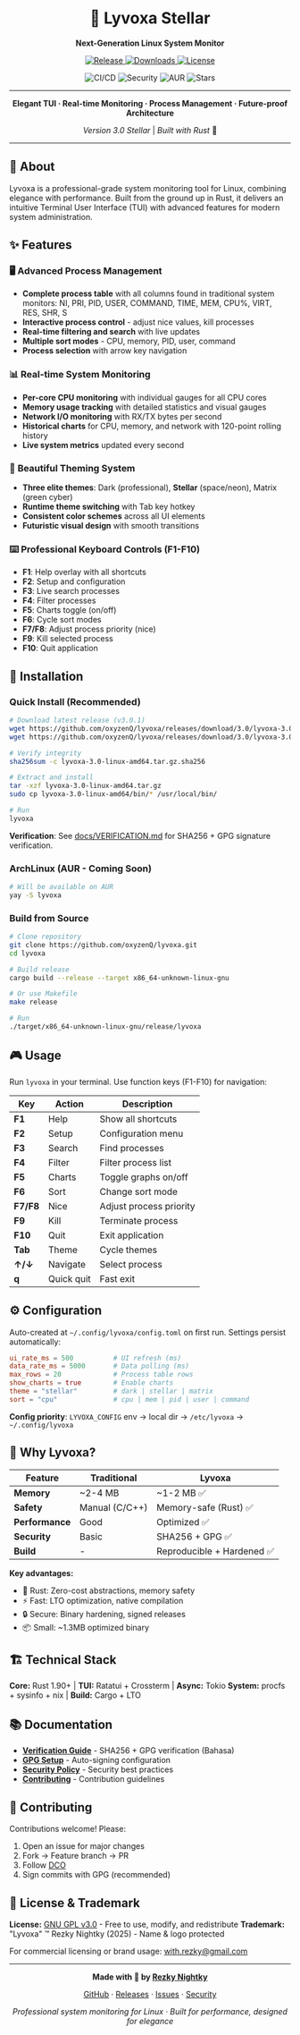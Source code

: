 <div align="center">

# 🌟 Lyvoxa Stellar
**Next-Generation Linux System Monitor**

<p>
  <a href="https://github.com/oxyzenQ/lyvoxa/releases/latest">
    <img src="https://img.shields.io/github/v/release/oxyzenQ/lyvoxa?style=flat&logo=starship&logoColor=white&color=8B5CF6&labelColor=1E1B4B" alt="Release"/>
  </a>
  <a href="https://github.com/oxyzenQ/lyvoxa/releases">
    <img src="https://img.shields.io/github/downloads/oxyzenQ/lyvoxa/total?style=flat&logo=download&logoColor=white&color=10B981&labelColor=065F46" alt="Downloads"/>
  </a>
  <a href="LICENSE">
    <img src="https://img.shields.io/badge/License-GPLv3-EC4899?style=flat&logo=gnu&logoColor=white&labelColor=831843" alt="License"/>
  </a>
</p>

<p>
  <img src="https://img.shields.io/github/actions/workflow/status/oxyzenQ/lyvoxa/ci.yml?style=flat&logo=githubactions&logoColor=white&label=CI%2FCD&labelColor=1E293B" alt="CI/CD"/>
  <img src="https://img.shields.io/badge/Security-Verified-06B6D4?style=flat&logo=security&logoColor=white&labelColor=164E63" alt="Security"/>
  <img src="https://img.shields.io/aur/version/lyvoxa-bin?style=flat&logo=archlinux&logoColor=white&label=AUR&color=1793D1&labelColor=0C4A6E" alt="AUR"/>
  <img src="https://img.shields.io/github/stars/oxyzenQ/lyvoxa?style=flat&logo=github&logoColor=white&color=F59E0B&labelColor=78350F" alt="Stars"/>
</p>

---

**Elegant TUI · Real-time Monitoring · Process Management · Future-proof Architecture**

*Version 3.0 Stellar* | *Built with Rust* 🦀

</div>

---

## 📖 About

Lyvoxa is a professional-grade system monitoring tool for Linux, combining elegance with performance. Built from the ground up in Rust, it delivers an intuitive Terminal User Interface (TUI) with advanced features for modern system administration.

## ✨ Features

### 🖥️ **Advanced Process Management**

- **Complete process table** with all columns found in traditional system monitors: NI, PRI, PID, USER, COMMAND, TIME, MEM, CPU%, VIRT, RES, SHR, S
- **Interactive process control** - adjust nice values, kill processes
- **Real-time filtering and search** with live updates
- **Multiple sort modes** - CPU, memory, PID, user, command
- **Process selection** with arrow key navigation

### 📊 **Real-time System Monitoring**

- **Per-core CPU monitoring** with individual gauges for all CPU cores
- **Memory usage tracking** with detailed statistics and visual gauges
- **Network I/O monitoring** with RX/TX bytes per second
- **Historical charts** for CPU, memory, and network with 120-point rolling history
- **Live system metrics** updated every second

### 🎨 **Beautiful Theming System**

- **Three elite themes**: Dark (professional), **Stellar** (space/neon), Matrix (green cyber)
- **Runtime theme switching** with Tab key hotkey
- **Consistent color schemes** across all UI elements
- **Futuristic visual design** with smooth transitions

### ⌨️ **Professional Keyboard Controls (F1-F10)**

- **F1**: Help overlay with all shortcuts
- **F2**: Setup and configuration
- **F3**: Live search processes
- **F4**: Filter processes
- **F5**: Charts toggle (on/off)
- **F6**: Cycle sort modes
- **F7/F8**: Adjust process priority (nice)
- **F9**: Kill selected process
- **F10**: Quit application

## 🚀 Installation

### Quick Install (Recommended)

```bash
# Download latest release (v3.0.1)
wget https://github.com/oxyzenQ/lyvoxa/releases/download/3.0/lyvoxa-3.0-linux-amd64.tar.gz
wget https://github.com/oxyzenQ/lyvoxa/releases/download/3.0/lyvoxa-3.0-linux-amd64.tar.gz.sha256

# Verify integrity
sha256sum -c lyvoxa-3.0-linux-amd64.tar.gz.sha256

# Extract and install
tar -xzf lyvoxa-3.0-linux-amd64.tar.gz
sudo cp lyvoxa-3.0-linux-amd64/bin/* /usr/local/bin/

# Run
lyvoxa
```

**Verification**: See [docs/VERIFICATION.md](docs/VERIFICATION.md) for SHA256 + GPG signature verification.

### ArchLinux (AUR - Coming Soon)

```bash
# Will be available on AUR
yay -S lyvoxa
```

### Build from Source

```bash
# Clone repository
git clone https://github.com/oxyzenQ/lyvoxa.git
cd lyvoxa

# Build release
cargo build --release --target x86_64-unknown-linux-gnu

# Or use Makefile
make release

# Run
./target/x86_64-unknown-linux-gnu/release/lyvoxa
```

## 🎮 Usage

Run `lyvoxa` in your terminal. Use function keys (F1-F10) for navigation:

| Key | Action | Description |
|-----|--------|-------------|
| **F1** | Help | Show all shortcuts |
| **F2** | Setup | Configuration menu |
| **F3** | Search | Find processes |
| **F4** | Filter | Filter process list |
| **F5** | Charts | Toggle graphs on/off |
| **F6** | Sort | Change sort mode |
| **F7/F8** | Nice | Adjust process priority |
| **F9** | Kill | Terminate process |
| **F10** | Quit | Exit application |
| **Tab** | Theme | Cycle themes |
| **↑/↓** | Navigate | Select process |
| **q** | Quick quit | Fast exit |

## ⚙️ Configuration

Auto-created at `~/.config/lyvoxa/config.toml` on first run. Settings persist automatically:

```toml
ui_rate_ms = 500          # UI refresh (ms)
data_rate_ms = 5000       # Data polling (ms)
max_rows = 20             # Process table rows
show_charts = true        # Enable charts
theme = "stellar"         # dark | stellar | matrix
sort = "cpu"              # cpu | mem | pid | user | command
```

**Config priority**: `LYVOXA_CONFIG` env → local dir → `/etc/lyvoxa` → `~/.config/lyvoxa`

## 🎯 Why Lyvoxa?

| Feature | Traditional | Lyvoxa |
|---------|-------------|--------|
| **Memory** | ~2-4 MB | ~1-2 MB ✅ |
| **Safety** | Manual (C/C++) | Memory-safe (Rust) ✅ |
| **Performance** | Good | Optimized ✅ |
| **Security** | Basic | SHA256 + GPG ✅ |
| **Build** | - | Reproducible + Hardened ✅ |

**Key advantages:**
- 🦀 Rust: Zero-cost abstractions, memory safety
- ⚡ Fast: LTO optimization, native compilation
- 🔒 Secure: Binary hardening, signed releases
- 📦 Small: ~1.3MB optimized binary

## 🏗️ Technical Stack

**Core:** Rust 1.90+ | **TUI:** Ratatui + Crossterm | **Async:** Tokio
**System:** procfs + sysinfo + nix | **Build:** Cargo + LTO

## 📚 Documentation

- **[Verification Guide](docs/VERIFICATION.md)** - SHA256 + GPG verification (Bahasa)
- **[GPG Setup](docs/GITHUB_GPG_SETUP.md)** - Auto-signing configuration
- **[Security Policy](docs/SECURITY.md)** - Security best practices
- **[Contributing](docs/CONTRIBUTING.md)** - Contribution guidelines

## 🤝 Contributing

Contributions welcome! Please:
1. Open an issue for major changes
2. Fork → Feature branch → PR
3. Follow [DCO](docs/CONTRIBUTING.md#developer-certificate-of-origin-dco)
4. Sign commits with GPG (recommended)

## 📄 License & Trademark

**License:** [GNU GPL v3.0](LICENSE) - Free to use, modify, and redistribute
**Trademark:** "Lyvoxa" ™ Rezky Nightky (2025) - Name & logo protected

For commercial licensing or brand usage: [with.rezky@gmail.com](mailto:with.rezky@gmail.com)

---

<div align="center">

**Made with 🦀 by [Rezky Nightky](https://github.com/oxyzenQ)**

[GitHub](https://github.com/oxyzenQ/lyvoxa) · [Releases](https://github.com/oxyzenQ/lyvoxa/releases) · [Issues](https://github.com/oxyzenQ/lyvoxa/issues) · [Security](docs/SECURITY.md)

*Professional system monitoring for Linux · Built for performance, designed for elegance*

</div>
